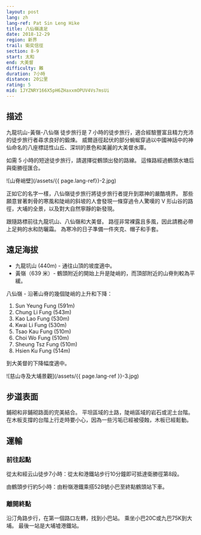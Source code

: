 ```yaml
---
layout: post
lang: zh
lang-ref: Pat Sin Leng Hike
title: 八仙嶺遠足
date: 2018-12-29
region: 新界
trail: 衛奕信徑
section: 8-9
start: 太和
end: 大美督
difficulty: 難
duration: 7小時
distance: 20公里
rating: 5
mid: 1JYZNRY166X5pH6ZHaxxmOPUV4Vs7msUi
---
```


## 描述

九龍坑山-黃嶺-八仙嶺 徒步旅行是 7 小時的徒步旅行，適合經驗豐富且精力充沛的徒步旅行者尋求良好的鍛煉。 威爾遜徑起伏的部分蜿蜒穿過以中國神話中的神仙命名的八座標誌性山丘、深圳的景色和美麗的大美督水庫。

如需 5 小時的短途徒步旅行，請選擇從鶴頭出發的路線。 這條路經過鶴頭水塘后與衛勝徑匯合。

![山脊峭壁](/assets/{{ page.lang-ref}}-2.jpg)

正如它的名字一樣，八仙嶺徒步旅行將徒步旅行者提升到眾神的嚴酷境界。 那些願意冒著刺骨的寒風和陡峭的斜坡的人會發現一條穿過令人驚嘆的 V 形山谷的路徑，大埔的全景，以及對大自然寧靜的新發現。

跟隨路標前往九龍坑山、八仙嶺和大美督。 路徑非常裸露且多風，因此請務必帶上足夠的水和防曬霜。 為寒冷的日子準備一件夾克、帽子和手套。

## 遠足海拔

- 九龍坑山 (440m) - 通往山頂的坡度適中。
- 黃嶺（639 米）- 鶴頭附近的開始上升是陡峭的，而頂部附近的山脊則較為平緩。

八仙嶺 - 沿著山脊的幾個陡峭的上升和下降：

1. Sun Yeung Fung (591m)
2. Chung Li Fung (543m)
3. Kao Lao Fung (530m)
4. Kwai Li Fung (530m)
5. Tsao Kau Fung (510m)
6. Choi Wo Fung (510m)
7. Sheung Tsz Fung (510m)
8. Hsien Ku Fung (514m)

到大美督的下降幅度適中。

![慈山寺及大埔景觀](/assets/{{ page.lang-ref }}-3.jpg)

## 步道表面

鋪砌和非鋪砌路面的完美結合。 平坦區域的土路，陡峭區域的岩石或泥土台階。 在木板支撐的台階上行走時要小心，因為一些污垢已經被侵蝕，木板已經鬆動。

## 運輸

### 前往起點

從太和經云山徒步7小時：從太和港鐵站步行10分鐘即可抵達衛勝徑第8段。

由鶴頭步行約5小時：由粉嶺港鐵乘搭52B號小巴至終點鶴頭站下車。

### 離開終點

沿汀角路步行，在第一個路口左轉，找到小巴站。 乘坐小巴20C或九巴75K到大埔。 最後一站是大埔墟港鐵站。